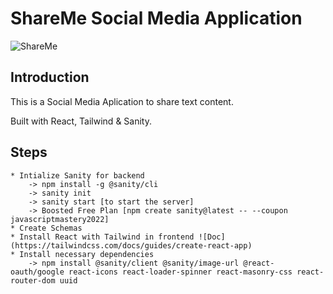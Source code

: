 # ShareMe Social Media Application
![ShareMe](https://i.ibb.co/8cLfj3X/image.png)

## Introduction
This is a Social Media Aplication to share text content. 

Built with React, Tailwind & Sanity.

## Steps
    * Intialize Sanity for backend 
        -> npm install -g @sanity/cli
        -> sanity init
        -> sanity start [to start the server]
        -> Boosted Free Plan [npm create sanity@latest -- --coupon javascriptmastery2022]
    * Create Schemas
    * Install React with Tailwind in frontend ![Doc](https://tailwindcss.com/docs/guides/create-react-app)
    * Install necessary dependencies 
        -> npm install @sanity/client @sanity/image-url @react-oauth/google react-icons react-loader-spinner react-masonry-css react-router-dom uuid